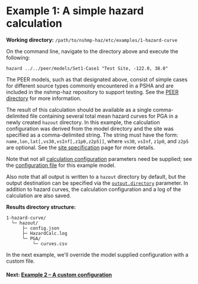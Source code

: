 # Example 1: A simple hazard calculation

__Working directory:__ `/path/to/nshmp-haz/etc/examples/1-hazard-curve`

On the command line, navigate to the directory above and execute the following:

```Shell
hazard ../../peer/models/Set1-Case1 "Test Site, -122.0, 38.0"
```

The PEER models, such as that designated above, consist of simple cases for different source
types commonly encountered in a PSHA and are included in the nshmp-haz repository to support
testing. See the [PEER directory](../../peer/) for more information.

The result of this calculation should be available as a single comma-delimited file containing
several total mean hazard curves for PGA in a newly created `hazout` directory. In this example,
 the calculation configuration was derived from the model directory and the site was specified
  as a comma-delimited string. The string must have the form:
   `name,lon,lat[,vs30,vsInf[,z1p0,z2p5]]`, where `vs30`, `vsInf`, `z1p0`, and `z2p5`
   are optional. See the [site specification](https://github.com/usgs/nshmp-haz/wiki/sites)
   page for more details.

Note that not all [calculation configuration](https://github.com/usgs/nshmp-haz/wiki/Configuration)
parameters need be supplied; see the [configuration file](../../peer/models/Set1-Case1/config.json)
for this example model.

Also note that all output is written to a `hazout` directory by default, but the output destination
can be specified via the
[`output.directory`](https://github.com/usgs/nshmp-haz/wiki/configuration#config-output) parameter.
In addition to hazard curves, the calculation configuration and a log of the calculation
are also saved.

__Results directory structure:__

```text
1-hazard-curve/
  └─ hazout/
      ├─ config.json
      ├─ HazardCalc.log
      └─ PGA/
          └─ curves.csv
```

In the next example, we'll override the model supplied configuration with a custom file.

<!-- markdownlint-disable MD001 -->
#### Next: [Example 2 – A custom configuration](../2-custom-config)
